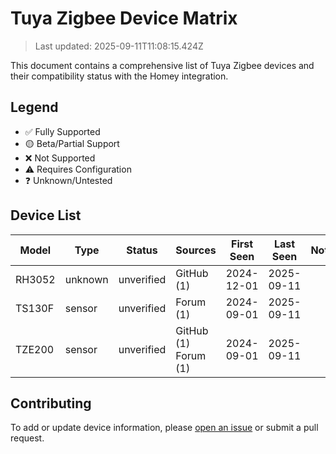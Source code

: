 # Tuya Zigbee Device Matrix

> Last updated: 2025-09-11T11:08:15.424Z

This document contains a comprehensive list of Tuya Zigbee devices and their compatibility status with the Homey integration.

## Legend
- ✅ Fully Supported
- 🟡 Beta/Partial Support
- ❌ Not Supported
- ⚠️ Requires Configuration
- ❓ Unknown/Untested

## Device List

| Model | Type | Status | Sources | First Seen | Last Seen | Notes |
|-------|------|--------|---------|------------|-----------|-------|
RH3052 | unknown | unverified | GitHub (1) | 2024-12-01 | 2025-09-11 |  
TS130F | sensor | unverified | Forum (1) | 2024-09-01 | 2025-09-11 |  
TZE200 | sensor | unverified | GitHub (1)<br>Forum (1) | 2024-09-01 | 2025-09-11 |  

## Contributing

To add or update device information, please [open an issue](https://github.com/your-repo/issues/new?template=device-request.md) or submit a pull request.
